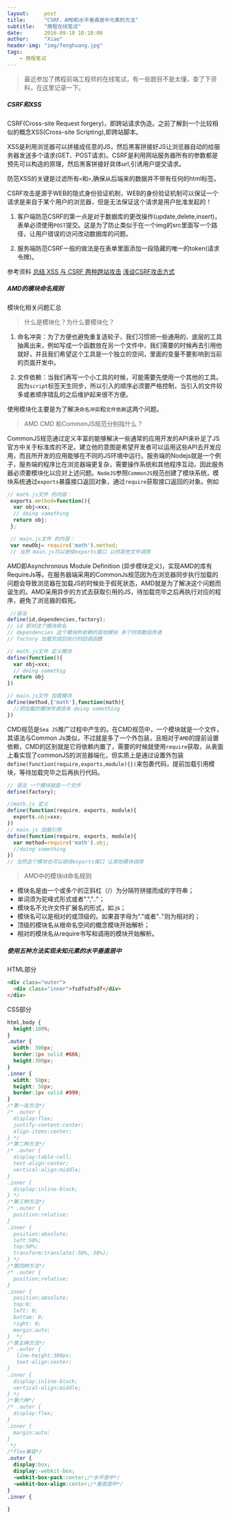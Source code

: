 ```yaml
---
layout:     post
title:      "CSRF、AMD和水平垂直居中元素的方法"
subtitle:   "携程在线笔试"
date:       2016-09-18 10:18:00
author:     "Xiao"
header-img: "img/fenghuang.jpg"
tags:
    - 携程笔试
---
```


> 最近参加了携程前端工程师的在线笔试，有一些题目不是太懂，查了下资料，在这里记录一下。

##### CSRF和XSS

CSRF(Cross-site Request forgery)，即跨站请求伪造。之前了解到一个比较相似的概念XSS(Cross-site Scripting),即跨站脚本。

XSS是利用浏览器可以拼接成任意的JS，然后黑客拼接好JS让浏览器自动的给服务器发送多个请求(GET、POST请求)。CSRF是利用网站服务器所有的参数都是预先可以构造的原理，然后黑客拼接好具体url,引诱用户提交请求。

防范XSS的关键是过滤所有`<`和`>`,确保从后端来的数据并不带有任何的html标签。

CSRF攻击是源于WEB的隐式身份验证机制，WEB的身份验证机制可以保证一个请求是来自于某个用户的浏览器，但是无法保证这个请求是用户批准发起的！

1. 客户端防范CSRF的第一点是对于数据库的更改操作(update,delete,insert)，表单必须使用`POST`提交。这是为了防止类似于在一个img的src里面写一个路径，让用户错误的访问改动数据库的问题。

1. 服务端防范CSRF一般的做法是在表单里面添加一段隐藏的唯一的token(请求令牌)。

参考资料
[总结 XSS 与 CSRF 两种跨站攻击](http://www.cnblogs.com/wangyuyu/p/3388180.html)
[浅谈CSRF攻击方式](http://www.cnblogs.com/hyddd/archive/2009/04/09/1432744.html)

##### AMD的模块命名规则

模块化相关问题汇总

> 什么是模块化？为什么要模块化？

1. 命名冲突：为了方便也避免重复造轮子，我们习惯把一些通用的、底层的工具抽离出来，例如写成一个函数放在另一个文件中，我们需要的时候再去引用他就好，并且我们希望这个工具是一个独立的空间，里面的变量不要影响到当前的页面开发中。

1. 文件依赖：当我们再写一个小工具的时候，可能需要先使用一个其他的工具。因为`script`标签天生同步，所以引入的顺序必须要严格控制，当引入的文件较多或者顺序错乱的之后维护起来很不方便。

使用模块化主要是为了解决`命名冲突`和`文件依赖`这两个问题。

> AMD CMD 和CommonJS规范分别指什么？

CommonJS规范通过定义丰富的能够解决一些通常的应用开发的API来补足了JS官方中关于标准库的不足。建立他的意图是希望开发者可以运用这些API去开发应用，而且所开发的应用能够在不同的JS环境中运行。服务端的Nodejs就是一个例子，服务端的程序比在浏览器端更复杂，需要操作系统和其他程序互动，因此服务器必须要模块化以应对上述问题。`NodeJS`参照`CommonJS`规范创建了模块系统，模块系统通过`exports`暴露接口返回对象，通过`require`获取接口返回的对象。例如

```js
// math.js文件 的内容：
 exports.method=function(){
  var obj=xxx;
  // doing something
  return obj;
 };

 // main.js文件 的内容：
 var newObj= require('math').method;
 // 当然 main.js可以继续exports接口 以供其他文件调用
```

AMD即Asynchronous Module Definition (异步模块定义)，实现AMD的库有RequireJs等。在服务器端采用的CommonJs规范因为在浏览器同步执行加载的问题会导致浏览器在加载JS的时候处于假死状态，AMD就是为了解决这个问题而诞生的。AMD采用异步的方式去获取引用的JS，待加载完毕之后再执行对应的程序，避免了浏览器的假死。

```js
 //语法
define(id,dependencies,factory); 
// id 即对这个模块命名
// dependencies 这个模块所依赖的其他模块 多个时用数组传递
// factory 加载完成后执行的回调函数

// math.js文件 定义模块
define(function(){
  var obj=xxx;
  // doing somethig 
  return obj
})

// main.js文件 加载模块
define(method,['math'],function(math){
  //把加载的模块传递进来 doing something
})
```

CMD规范是`Sea JS`推广过程中产生的。在CMD规范中，一个模块就是一个文件，其语法与Common Js类似，不过就是多了一个外包装，且相对于`AMD`的提前设置依赖，CMD的区别就是它将依赖内置了，需要的时候就使用`require`获取，从表面上看实现了commonJS的浏览器端化，但实质上是通过设置外包装`define(function(require,exports,module){})`来包裹代码，提前加载引用模块，等待加载完毕之后再执行代码。

```js
// 语法 一个模块就是一个文件
define(factory);

//math.js 定义
define(function(require, exports, module){
  exports.obj=xxx;
})
// main.js 加载引用
define(function(require, exports, module){
  var method=require('math').obj;
  //doing something
})
// 当然这个模块也可以继续exports接口 让其他模块调用
```
> AMD中的模块id命名规则

- 模块名是由一个或多个的正斜杠（/）为分隔符拼接而成的字符串；
- 单词须为驼峰式形式或者".",".."；
- 模块名不允许文件扩展名的形式，如.js；
- 模块名可以是相对的或顶级的。如果首字母为"."或者".."则为相对的；
- 顶级的模块名从根命名空间的概念模块开始解析；
- 相对的模块名从require书写和调用的模块开始解析。

##### 使用五种方法实现未知元素的水平垂直居中

HTML部分

```html
<div class="outer">
  <div class="inner">fsdfsdfsdf</div>
</div>
```
CSS部分

```css
html,body {
  height:100%;
}
.outer {
  width: 300px;
  border:1px solid #666;
  height:300px;
}
.inner {
  width: 50px;
  height: 50px;
  border:1px solid #999;
}
/*第一张方法*/
/* .outer {
  display:flex;
  justify-content:center;
  align-items:center;
} */
/*第二种方法*/
/* .outer {
  display:table-cell;
  text-align:center;
  vertical-align:middle;
}
.inner {
  display:inline-block;
} */
/*第三种方法*/
/* .outer {
  position:relative;
}
.inner {
  position:absolute;
  left:50%;
  top:50%;
  transform:translate(-50%,-50%);
} */
/*第四种方法*/
/* .outer {
  position:relative;
}
.inner {
  position:absolute;
  top:0;
  left: 0;
  bottom: 0;
  right: 0;
  margin:auto;
}  */
/*第五种方法*/
/* .outer {
   line-height:300px;
   text-align:center;
}
.inner {
  display:inline-block;
  vertical-align:middle;
} */
/*第六种*/
/* .outer {
  display:flex;
}
.inner {
  margin:auto;
}
 */
/*flex兼容*/
.outer {
  display:box;
  display:-webkit-box;
  -webkit-box-pack:center;/*水平居中*/
  -webkit-box-align:center;/*垂直居中*/
}
.inner {
  
}
```